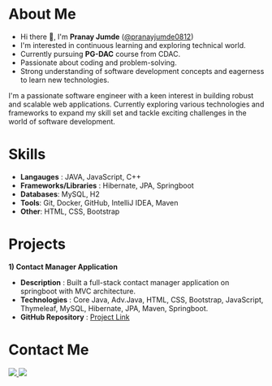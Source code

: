 # About Me
- Hi there 👋, I'm **Pranay Jumde** ([@pranayjumde0812](https://github.com/pranayjumde0812))
- I'm interested in continuous learning and exploring technical world.
- Currently pursuing **PG-DAC** course from CDAC.
- Passionate about coding and problem-solving.
- Strong understanding of software development concepts and eagerness to learn new technologies.
  
I'm a passionate software engineer with a keen interest in building robust and scalable web applications.
Currently exploring various technologies and frameworks to expand my skill set and tackle exciting challenges in the world of software development.

# Skills
- **Langauges** : JAVA, JavaScript, C++
- **Frameworks/Libraries** : Hibernate, JPA, Springboot
- **Databases**: MySQL, H2
- **Tools**: Git, Docker, GitHub, IntelliJ IDEA, Maven
- **Other**: HTML, CSS, Bootstrap

# Projects
**1) Contact Manager Application**
- **Description** : Built a full-stack contact manager application on springboot with MVC architecture.
- **Technologies** : Core Java, Adv.Java, HTML, CSS, Bootstrap, JavaScript, Thymeleaf, MySQL, Hibernate, JPA, Maven, Springboot. 
- **GitHub Repository** : [Project Link](https://github.com/pranayjumde0812/contact-manager)

# Contact Me
  <a target="_blank" href="mailto:pranayjumde13@gmail.com">
    <img src="https://img.shields.io/badge/-Gmail-D14836?style=for-the-badge&logo=Gmail&logoColor=white">
</a>
<a target="_blank" href="https://www.linkedin.com/in/pranay-jumde/">
    <img src="https://img.shields.io/badge/-LinkedIn-0077B5?style=for-the-badge&logo=Linkedin&logoColor=white">
</a>






<!--
**pranayjumde0812/pranayjumde0812** is a ✨ _special_ ✨ repository because its `README.md` (this file) appears on your GitHub profile.

Here are some ideas to get you started:

- 🔭 I’m currently working on ...
- 🌱 I’m currently learning ...
- 👯 I’m looking to collaborate on ...
- 🤔 I’m looking for help with ...
- 💬 Ask me about ...
- 📫 How to reach me: ...
- 😄 Pronouns: ...
- ⚡ Fun fact: ...
-->
